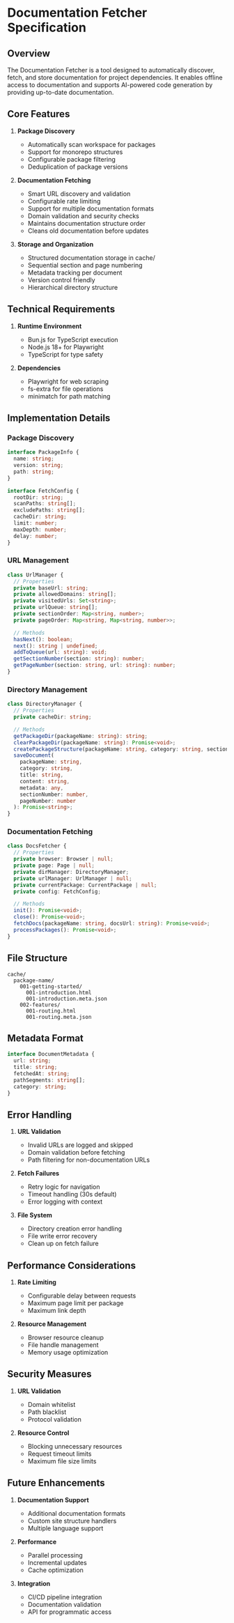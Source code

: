  # Documentation Fetcher Specification

## Overview

The Documentation Fetcher is a tool designed to automatically discover, fetch, and store documentation for project dependencies. It enables offline access to documentation and supports AI-powered code generation by providing up-to-date documentation.

## Core Features

1. **Package Discovery**
   - Automatically scan workspace for packages
   - Support for monorepo structures
   - Configurable package filtering
   - Deduplication of package versions

2. **Documentation Fetching**
   - Smart URL discovery and validation
   - Configurable rate limiting
   - Support for multiple documentation formats
   - Domain validation and security checks
   - Maintains documentation structure order
   - Cleans old documentation before updates

3. **Storage and Organization**
   - Structured documentation storage in cache/
   - Sequential section and page numbering
   - Metadata tracking per document
   - Version control friendly
   - Hierarchical directory structure

## Technical Requirements

1. **Runtime Environment**
   - Bun.js for TypeScript execution
   - Node.js 18+ for Playwright
   - TypeScript for type safety

2. **Dependencies**
   - Playwright for web scraping
   - fs-extra for file operations
   - minimatch for path matching

## Implementation Details

### Package Discovery

```typescript
interface PackageInfo {
  name: string;
  version: string;
  path: string;
}

interface FetchConfig {
  rootDir: string;
  scanPaths: string[];
  excludePaths: string[];
  cacheDir: string;
  limit: number;
  maxDepth: number;
  delay: number;
}
```

### URL Management

```typescript
class UrlManager {
  // Properties
  private baseUrl: string;
  private allowedDomains: string[];
  private visitedUrls: Set<string>;
  private urlQueue: string[];
  private sectionOrder: Map<string, number>;
  private pageOrder: Map<string, Map<string, number>>;

  // Methods
  hasNext(): boolean;
  next(): string | undefined;
  addToQueue(url: string): void;
  getSectionNumber(section: string): number;
  getPageNumber(section: string, url: string): number;
}
```

### Directory Management

```typescript
class DirectoryManager {
  // Properties
  private cacheDir: string;

  // Methods
  getPackageDir(packageName: string): string;
  clearPackageDir(packageName: string): Promise<void>;
  createPackageStructure(packageName: string, category: string, sectionNumber: number): Promise<string>;
  saveDocument(
    packageName: string,
    category: string,
    title: string,
    content: string,
    metadata: any,
    sectionNumber: number,
    pageNumber: number
  ): Promise<string>;
}
```

### Documentation Fetching

```typescript
class DocsFetcher {
  // Properties
  private browser: Browser | null;
  private page: Page | null;
  private dirManager: DirectoryManager;
  private urlManager: UrlManager | null;
  private currentPackage: CurrentPackage | null;
  private config: FetchConfig;

  // Methods
  init(): Promise<void>;
  close(): Promise<void>;
  fetchDocs(packageName: string, docsUrl: string): Promise<void>;
  processPackages(): Promise<void>;
}
```

## File Structure

```
cache/
  package-name/
    001-getting-started/
      001-introduction.html
      001-introduction.meta.json
    002-features/
      001-routing.html
      001-routing.meta.json
```

## Metadata Format

```typescript
interface DocumentMetadata {
  url: string;
  title: string;
  fetchedAt: string;
  pathSegments: string[];
  category: string;
}
```

## Error Handling

1. **URL Validation**
   - Invalid URLs are logged and skipped
   - Domain validation before fetching
   - Path filtering for non-documentation URLs

2. **Fetch Failures**
   - Retry logic for navigation
   - Timeout handling (30s default)
   - Error logging with context

3. **File System**
   - Directory creation error handling
   - File write error recovery
   - Clean up on fetch failure

## Performance Considerations

1. **Rate Limiting**
   - Configurable delay between requests
   - Maximum page limit per package
   - Maximum link depth

2. **Resource Management**
   - Browser resource cleanup
   - File handle management
   - Memory usage optimization

## Security Measures

1. **URL Validation**
   - Domain whitelist
   - Path blacklist
   - Protocol validation

2. **Resource Control**
   - Blocking unnecessary resources
   - Request timeout limits
   - Maximum file size limits

## Future Enhancements

1. **Documentation Support**
   - Additional documentation formats
   - Custom site structure handlers
   - Multiple language support

2. **Performance**
   - Parallel processing
   - Incremental updates
   - Cache optimization

3. **Integration**
   - CI/CD pipeline integration
   - Documentation validation
   - API for programmatic access
